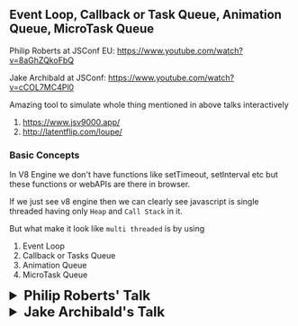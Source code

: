 ## Event Loop, Callback or Task Queue, Animation Queue, MicroTask Queue

Philip Roberts at JSConf EU: https://www.youtube.com/watch?v=8aGhZQkoFbQ

Jake Archibald at JSConf: https://www.youtube.com/watch?v=cCOL7MC4Pl0

Amazing tool to simulate whole thing mentioned in above talks
interactively 
1. https://www.jsv9000.app/
2. http://latentflip.com/loupe/

### Basic Concepts

In V8 Engine we don't have functions like setTimeout, setInterval etc but these 
functions or webAPIs are there in browser.

If we just see v8 engine then we can clearly see javascript is single threaded 
having only `Heap` and `Call Stack` in it.

But what make it look like `multi threaded` is by using 
1. Event Loop
2. Callback or Tasks Queue
3. Animation Queue
4. MicroTask Queue

<details >
 <summary style="font-size: x-large; font-weight: bold">Philip Roberts' Talk</summary>

He discussed about `Event Loop` and `Callback Queue` to explain this whole thing

![img_2.png](img_2.png)

![img_3.png](img_3.png)

### Call Stack
![img_4.png](img_4.png)
![img_5.png](img_5.png)


### Concurrency & Event Loop
Time Stamp:https://youtu.be/8aGhZQkoFbQ?si=VX6d-MAwBQK1gkFu&t=768

![img_6.png](img_6.png)
![img_7.png](img_7.png)
![img_8.png](img_8.png)
![img_9.png](img_9.png)

1. Using `setTimeout` 0 is to solve `Blocking Issue` by using this we
let any ajax, http request or setTimeout to finish under `webapis`
once they are done running we push it to `Callback Queue or Task Queue`
and `Event loop` push back to `Call Stack` once everything cleared from it.

    By this any `Asynchronous task` does not block Call Stack and we are able to 
    use thing on browser like click button or highlight text etc.

2. `setTimeout` is **not guarantee time of execution**, but it is a minimum time of
execution.

Running example: https://youtu.be/8aGhZQkoFbQ?si=wqVXk6cU2grRaD8_&t=1170

![img_10.png](img_10.png)

</details>

<details >
 <summary style="font-size: x-large; font-weight: bold">Jake Archibald's Talk</summary>

![img_11.png](img_11.png)

 We may feel user might see flash of `el` element since apply 
style 'none' after appending but it won't because of how Event Loop works

#### Main Thread
![img_12.png](img_12.png)

Here this main thread is V8 engine which has just one `Call Stack`

`Callback or Task Queue` is on **LEFT**

`Render Steps` is on **RIGHT**

In below diagrams
<details >
 <summary style="font-size: large; font-weight: bold">Callback or Task Queue</summary>

![img_13.png](img_13.png)
![img_14.png](img_14.png)
![img_15.png](img_15.png)

</details>

<br>

<details >
 <summary style="font-size: large; font-weight: bold">Render Steps</summary>

It involves
1. Style calculation: Looking at all CSS element and calculating what applies to each element
2. Layout: Render tree and figuring out where everything is on page
3. Painting: Creating pixel data, doing actual painting

![img_16.png](img_16.png)

<details >
 <summary style="font-size: medium; font-weight: bold">Example 1: `while (true);`</summary>

Once we click on `while (true);` button everything comes to stand still, we can't do anything
on browser
![img_17.png](img_17.png)

Since `main thread(Call Stack)` is busy doing above task so it will just queue up all other
task like button click, text highlight, cat gif animation  etc and will be able to push one by one
to Call Stack when it is completely empty.
![img_19.png](img_19.png)

![img_20.png](img_20.png)
Now we can understand why there will no flash of `el` since a code must run to its completion
before it can get back to render steps
</details>

<details >
 <summary style="font-size: medium; font-weight: bold">Example 2: `setTimeout loop`</summary>

![img_21.png](img_21.png)

![img_22.png](img_22.png)

![img_23.png](img_23.png)

Here we keep queueing up tasks and will be able to push one by one to Call Stack.
Therefore `Event Loop` is able to push `Render step task` like cat gif animation to `Callback Queue`.
Hence it is `Non blocking`.
![img_24.png](img_24.png)
</details>



</details>

<br>

<details >
 <summary style="font-size: large; font-weight: bold">`requestAnimationFrame`</summary>

![img_29.png](img_29.png)

![img_26.png](img_26.png)

![img_27.png](img_27.png)

![img_28.png](img_28.png)

Here `setTimeout` move faster than `requestAnimationFrame`

Many task can happen before browser goes to render step and update the display

Most commonly display refresh at 60 times per second(60 Hz).
Browser won't run render step if browser is in background as that will be waste of
resource.

![img_31.png](img_31.png)

`setTimeout(callback, 0)` is not exactly 0 ms it is around 4.7 ms.

<details >
 <summary style="font-size: small; font-weight: bold">Visualizing Timing</summary>
In below figure Green & Purple color represent Render step 

Yellow part are task queue

![img_32.png](img_32.png)
![img_34.png](img_34.png)
If we use setTimeout()[Task Queue] for animation, then it will happen randomly since
Task Queue is always prioritised than a Render step

![img_33.png](img_33.png)
But if we use `requestAnimationFrame` then it will happen always at the start
</details>

</details>

<br>

<details >
 <summary style="font-size: medium; font-weight: bold">Example: Animate Box 0-> 1000 -> 500</summary>

1.
![img_35.png](img_35.png)
Above code will not animate from 0 -> 1000 -> 500, since browser will just render 0 -> 500.
Since this is something ran to completion on Task Queue side and whatever was set, browser looks that
and render it on broswer during Render step

2. 
![img_36.png](img_36.png)
![img_37.png](img_37.png)
![img_38.png](img_38.png)

In above case also we didn't able to animate since both Task Queue and requestAnimationFrame happen
before it get painted on browser

3.
![img_39.png](img_39.png)

Using twice requestAnimationFrame help to animate properly

![img_40.png](img_40.png)
Till 2018 Edge & Safari put requestAnimationFrame after Styling & Painting

</details>

<br>

<details >
 <summary style="font-size: large; font-weight: bold">Micro Tasks</summary>

![img_50.png](img_50.png)

![img_41.png](img_41.png)
![img_42.png](img_42.png)
Above `promise` use microtask queue

![img_43.png](img_43.png)
![img_44.png](img_44.png)
In here also whole things hang after button click of `Microtask loop`


Visualizing how tasked are picked and completed in below cases

![img_45.png](img_45.png)

1. Callback or  Task Queue
![img_46.png](img_46.png)
One task is completed one at a time


2. Animation Callback(requestAnimationFrame)

![img_47.png](img_47.png)
All the item are completed till the completion and new once are just
stacked for second iteration

3. Micro Task Queue
![img_49.png](img_49.png)
All item plus newly added item are also completed.

</details>

<br>
<details >
 <summary style="font-size: large; font-weight: bold">Quiz</summary>



<details >
 <summary style="font-size: medium; font-weight: bold">Question-1</summary>

![img_51.png](img_51.png)
![img_52.png](img_52.png)

![img_53.png](img_53.png)
After running task we go to Micro Task Queue

![img_54.png](img_54.png)
![img_55.png](img_55.png)
Same thing done for Listener 2

</details>

<details >
 <summary style="font-size: medium; font-weight: bold">Question-2(Using script for button click)</summary>

![img_56.png](img_56.png)

![img_57.png](img_57.png)
![img_58.png](img_58.png)
![img_59.png](img_59.png)
Here since script haven't completed yet therefore we move to listener 2

![img_60.png](img_60.png)
![img_61.png](img_61.png)

Be careful while automating anything using script
</details>

Use above tool to better visualize above example
</details>

</details>
